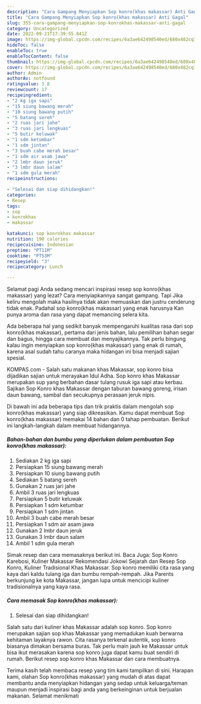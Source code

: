 ```yaml
---
description: "Cara Gampang Menyiapkan Sop konro(khas makassar) Anti Gagal"
title: "Cara Gampang Menyiapkan Sop konro(khas makassar) Anti Gagal"
slug: 355-cara-gampang-menyiapkan-sop-konrokhas-makassar-anti-gagal
category: Uncategorized
date: 2022-09-21T17:39:55.841Z
image: https://img-global.cpcdn.com/recipes/6a3ae642498540ed/680x482cq70/sop-konrokhas-makassar-foto-resep-utama.jpg
hideToc: false
enableToc: true
enableTocContent: false
thumbnail: https://img-global.cpcdn.com/recipes/6a3ae642498540ed/680x482cq70/sop-konrokhas-makassar-foto-resep-utama.jpg
cover: https://img-global.cpcdn.com/recipes/6a3ae642498540ed/680x482cq70/sop-konrokhas-makassar-foto-resep-utama.jpg
author: Admin
authorAv: notfound
ratingvalue: 3.8
reviewcount: 17
recipeingredient:
- "2 kg iga sapi"
- "15 siung bawang merah"
- "10 siung bawang putih"
- "5 batang sereh"
- "2 ruas jari jahe"
- "3 ruas jari lengkuas"
- "5 butir keluwak"
- "1 sdm ketumbar"
- "1 sdm jintan"
- "3 buah cabe merah besar"
- "1 sdm air asam jawa"
- "2 lmbr daun jeruk"
- "3 lmbr daun salam"
- "1 sdm gula merah"
recipeinstructions:

- "Selesai dan siap dihidangkan!"
categories:
- Resep
tags:
- sop
- konrokhas
- makassar

katakunci: sop konrokhas makassar 
nutrition: 190 calories
recipecuisine: Indonesian
preptime: "PT11M"
cooktime: "PT53M"
recipeyield: "3"
recipecategory: Lunch

---
```



Selamat pagi Anda sedang mencari inspirasi resep sop konro(khas makassar) yang lezat? Cara menyiapkannya sangat gampang. Tapi Jika keliru mengolah maka hasilnya tidak akan memuaskan dan justru cenderung tidak enak. Padahal sop konro(khas makassar) yang enak harusnya Kan punya aroma dan rasa yang dapat memancing selera kita.


Ada beberapa hal yang sedikit banyak mempengaruhi kualitas rasa dari sop konro(khas makassar), pertama dari jenis bahan, lalu pemilihan bahan segar dan bagus, hingga cara membuat dan menyajikannya. Tak perlu bingung kalau ingin menyiapkan sop konro(khas makassar) yang enak di rumah, karena asal sudah tahu caranya maka hidangan ini bisa menjadi sajian spesial.

KOMPAS.com - Salah satu makanan khas Makassar, sop konro bisa dijadikan sajian untuk merayakan Idul Adha. Sop konro khas Makassar merupakan sup yang berbahan dasar tulang rusuk iga sapi atau kerbau. Sajikan Sop Konro khas Makassar dengan taburan bawang goreng, irisan daun bawang, sambal dan secukupnya perasaan jeruk nipis.


Di bawah ini ada beberapa tips dan trik praktis dalam mengolah sop konro(khas makassar) yang siap dikreasikan. Kamu dapat membuat Sop konro(khas makassar) memakai 14 bahan dan 0 tahap pembuatan. Berikut ini langkah-langkah dalam membuat hidangannya.

<!--inarticleads1-->

##### Bahan-bahan dan bumbu yang diperlukan dalam pembuatan Sop konro(khas makassar):

1. Sediakan 2 kg iga sapi
1. Persiapkan 15 siung bawang merah
1. Persiapkan 10 siung bawang putih
1. Sediakan 5 batang sereh
1. Gunakan 2 ruas jari jahe
1. Ambil 3 ruas jari lengkuas
1. Persiapkan 5 butir keluwak
1. Persiapkan 1 sdm ketumbar
1. Persiapkan 1 sdm jintan
1. Ambil 3 buah cabe merah besar
1. Persiapkan 1 sdm air asam jawa
1. Gunakan 2 lmbr daun jeruk
1. Gunakan 3 lmbr daun salam
1. Ambil 1 sdm gula merah


Simak resep dan cara memasaknya berikut ini. Baca Juga: Sop Konro Karebosi, Kuliner Makassar Rekomendasi Jokowi Sejarah dan Resep Sop Konro, Kuliner Tradisional Khas Makassar. Sop konro memiliki cita rasa yang kaya dari kaldu tulang iga dan bumbu rempah-rempah. Jika Parents berkunjung ke kota Makassar, jangan lupa untuk mencicipi kuliner tradisionalnya yang kaya rasa. 

<!--inarticleads2-->

##### Cara memasak Sop konro(khas makassar):


1. Selesai dan siap dihidangkan!

Salah satu dari kuliner khas Makassar adalah sop konro. Sop konro merupakan sajian sop khas Makassar yang memadukan kuah berwarna kehitaman layaknya rawon. Cita rasanya terkenal autentik, sop konro biasanya dimakan bersama buras. Tak perlu main jauh ke Makassar untuk bisa ikut merasakan karena sop konro juga dapat kamu buat sendiri di rumah. Berikut resep sop konro khas Makassar dan cara membuatnya. 

Terima kasih telah membaca resep yang tim kami tampilkan di sini. Harapan kami, olahan Sop konro(khas makassar) yang mudah di atas dapat membantu anda menyiapkan hidangan yang sedap untuk keluarga/teman maupun menjadi inspirasi bagi anda yang berkeinginan untuk berjualan makanan. Selamat menikmati
